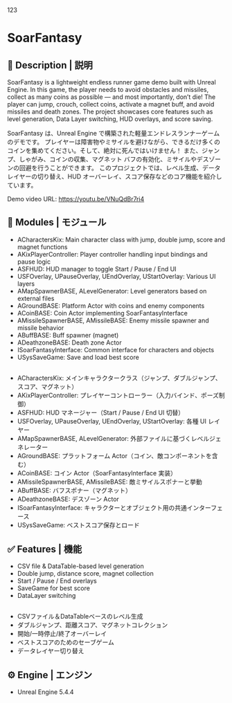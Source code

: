 123
# SoarFantasy

## 📖 Description | 説明

SoarFantasy is a lightweight endless runner game demo built with Unreal Engine.
In this game, the player needs to avoid obstacles and missiles, collect as many coins as possible — and most importantly, don’t die!
The player can jump, crouch, collect coins, activate a magnet buff, and avoid missiles and death zones.
The project showcases core features such as level generation, Data Layer switching, HUD overlays, and score saving.

SoarFantasy は、Unreal Engine で構築された軽量エンドレスランナーゲームのデモです。
プレイヤーは障害物やミサイルを避けながら、できるだけ多くのコインを集めてください。そして、絶対に死んではいけません！
また、ジャンプ、しゃがみ、コインの収集、マグネット バフの有効化、ミサイルやデスゾーンの回避を行うことができます。
このプロジェクトでは、レベル生成、データ レイヤーの切り替え、HUD オーバーレイ、スコア保存などのコア機能を紹介しています。

Demo video URL:
https://youtu.be/VNuQdBr7ri4

## 📌 Modules | モジュール

- ACharactersKix: Main character class with jump, double jump, score and magnet functions
- AKixPlayerController: Player controller handling input bindings and pause logic
- ASFHUD: HUD manager to toggle Start / Pause / End UI
- USFOverlay, UPauseOverlay, UEndOverlay, UStartOverlay: Various UI layers
- AMapSpawnerBASE, ALevelGenerator: Level generators based on external files
- AGroundBASE: Platform Actor with coins and enemy components
- ACoinBASE: Coin Actor implementing SoarFantasyInterface
- AMissileSpawnerBASE, AMissileBASE: Enemy missile spawner and missile behavior
- ABuffBASE: Buff spawner (magnet)
- ADeathzoneBASE: Death zone Actor
- ISoarFantasyInterface: Common interface for characters and objects
- USysSaveGame: Save and load best score
##
- ACharactersKix: メインキャラクタークラス（ジャンプ、ダブルジャンプ、スコア、マグネット）
- AKixPlayerController: プレイヤーコントローラー（入力バインド、ポーズ制御）
- ASFHUD: HUD マネージャー（Start / Pause / End UI 切替）
- USFOverlay, UPauseOverlay, UEndOverlay, UStartOverlay: 各種 UI レイヤー
- AMapSpawnerBASE, ALevelGenerator: 外部ファイルに基づくレベルジェネレーター
- AGroundBASE: プラットフォーム Actor（コイン、敵コンポーネントを含む）
- ACoinBASE: コイン Actor（SoarFantasyInterface 実装）
- AMissileSpawnerBASE, AMissileBASE: 敵ミサイルスポナーと挙動
- ABuffBASE: バフスポナー（マグネット）
- ADeathzoneBASE: デスゾーン Actor
- ISoarFantasyInterface: キャラクターとオブジェクト用の共通インターフェース
- USysSaveGame: ベストスコア保存とロード


## ✅ Features | 機能
- CSV file & DataTable-based level generation
- Double jump, distance score, magnet collection
- Start / Pause / End overlays
- SaveGame for best score
- DataLayer switching
##
- CSVファイル＆DataTableベースのレベル生成
- ダブルジャンプ、距離スコア、マグネットコレクション
- 開始/一時停止/終了オーバーレイ
- ベストスコアのためのセーブゲーム
- データレイヤー切り替え

## ⚙️ Engine | エンジン
- Unreal Engine 5.4.4
